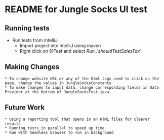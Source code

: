 # README for Jungle Socks UI test

## Running tests

* Run tests from IntelliJ
    * Import project into IntelliJ using maven
    * Right click on @Test and select _Run..'shouldTestSalesTax'_

## Making Changes
    * To change website URL or any of the html tags used to click on the page, change the values in JungleSocksConstants
    * To make changes to input data, change corresponding fields in Data Provider at the bottom of JungleSocksTest.java

## Future Work
    * Using a reporting tool that opens in an HTML files for clearer results
    * Running tests in parallel to speed up time
    * Run with headless browser to run in background